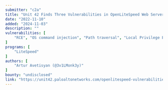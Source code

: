 ```yaml
---
submitter: "c2a"
title: "Unit 42 Finds Three Vulnerabilities in OpenLiteSpeed Web Server"
date: "2022-11-10"
added: "2024-11-03"
description: ""
vulnerabilities: [
    "RCE", "OS command injection", "Path traversal", "Local Privilege Escalation"
]
programs: [
    "LiteSpeed"
]
authors: [
    "Artur Avetisyan (@3v1LMonk3y)"
]
bounty: "undisclosed"
link: "https://unit42.paloaltonetworks.com/openlitespeed-vulnerabilities/"
---
```




